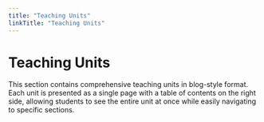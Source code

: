 ```yaml
---
title: "Teaching Units"
linkTitle: "Teaching Units"
---
```


# Teaching Units

This section contains comprehensive teaching units in blog-style format. Each unit is presented as a single page with a table of contents on the right side, allowing students to see the entire unit at once while easily navigating to specific sections.
